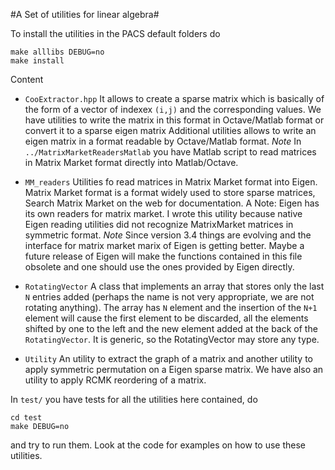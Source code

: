 #A Set of utilities for linear algebra#

To install the utilities in the PACS default folders do

    make alllibs DEBUG=no
    make install

Content

* `CooExtractor.hpp` It allows to create a sparse matrix which is
 	basically of the form of a vector of indexex `(i,j)` and the
 	corresponding values.  We have utilities to write the matrix in
 	this format in Octave/Matlab format or convert it to a sparse
 	eigen matrix Additional utilities allows to write an eigen matrix
 	in a format readable by Octave/Matlab format. *Note* In
 	`../MatrixMarketReadersMatlab` you have Matlab script to read
 	matrices in Matrix Market format directly into Matlab/Octave.
    

* `MM_readers` Utilities fo read matrices in Matrix Market format
 	into Eigen. Matrix Market format is a format widely used to store
 	sparse matrices, Search Matrix Market on the web for
 	documentation. A Note: Eigen has its own readers for matrix
 	market. I wrote this utility because native Eigen reading
 	utilities did not recognize MatrixMarket matrices in symmetric
 	format. *Note* Since version 3.4 things are evolving and the
 	interface for matrix market marix of Eigen is getting
 	better. Maybe a future release of Eigen will make the functions
 	contained in this file obsolete and one should use the ones
 	provided by Eigen directly.
 	
* `RotatingVector` A class that implements an array that stores only
	the last `N` entries added (perhaps the name is not very
	appropriate, we are not rotating anything). The array has `N`
	element and the insertion of the `N+1` element will cause the first
	element to be discarded, all the elements shifted by one to the
	left and the new element added at the back of the `RotatingVector`.
    It is generic, so the RotatingVector may store any type.
	
* `Utility` An utility to extract the graph of a matrix and another
  utility to apply symmetric permutation on a Eigen sparse matrix. We
  have also an utility to apply RCMK reordering of a matrix.
 
In `test/` you have tests for all the utilities here contained, do

    cd test
    make DEBUG=no

and try to run them. Look at the code for examples on how to use these
utilities.
 
